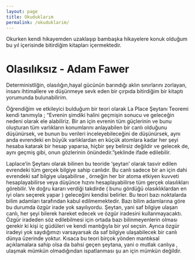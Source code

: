 ```yaml
---
layout: page
title: Okuduklarım
permalink: /okuduklarim/
---
```


Okurken kendi hikayemden uzaklaşıp bambaşka hikayelere konuk olduğum bu yıl içerisinde bitirdiğim kitapları içermektedir.
  
  # Olasılıksız - Adam Fawer
  
   Deterministliğin, olasılığın,hayal gücünün barındığı aklın sınırlarını zorlayan, insanı ihtimallere ve düşünmeye sevk eden bir çırpıda bitirdiğim bir kitaptı yorumunda bulunabilirim.
   
   Öğrendiğim ve etkileyici bulduğum bir teori olarak La Place Şeytanı Teoremi kendi tanımıyla ; “Evrenin şimdiki halini geçmişin sonucu ve geleceğin nedeni olarak ele alabiliriz. Bir an için evrenin tüm güçlerinin ve bunu oluşturan tüm varlıkların konumlarını anlayabilen bir canlı olduğunu düşünürsek, ve bunun bu verileri inceleyebileceğini de düşünürsek, aynı anda evrendeki en büyük varlıklardan en küçük atomlara kadar her şeyi hesaba katarak bir hesap yaparsa, hiçbir şey belirsiz değildir ve gelecek de, aynı geçmiş gibi, onun gözlerinin önündedir.”şeklinde ifade edilebilir.
   
   Laplace’in Şeytanı olarak bilinen bu teoride ‘şeytan’ olarak tasvir edilen evrendeki tüm gerçek bilgiye sahip canlıdır. Bu canlı sadece bir an için dahi evrendeki saf bilgiye ulaşabilirse , örneğin her bir atoma etkiyen kuvveti hesaplayabilirse veya düşünce hızını hesaplayabilirse tüm gerçek olasılıkları görebilir. Ve doğru kararı verdiği takdirde ( bunu gördüğü olasıklıklardan en iyi olanı seçerek yapar ) geleceğini kendisi belirler. Bu teori bazı noktalarda bilim adamları tarafından kabul edilmemektedir. Bazı bilim adamlarına göre bu durumda özgür irade yok sayılıyordu. Şeytan, yani saf bilgiye ulaşan canlı, her şeyi bilerek hareket edecek ve özgür iradesini kullanmayacaktı. Özgür iradeden söz edilebilmesi için ortada bazı bilinmeyenlerin olması gerekir ki kişi iç güdüleri ve kendi mantığıyla bir yol seçsin. Ayrıca özgür iradeyi yok saydığımızı varsayarsak da saf bilgiye ulaşabilecek bir canlı dünya üzerinde yoktur. Kısaca bu teori birçok yönden mantıksal açıklamalara sahip olsa da bahsi geçen şeytana, yani o mutlak canlıya , ulaşmak mümkün olmadığından ispatlanması şu an için mümkün değildir.
   

